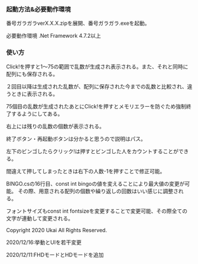 ### 起動方法&必要動作環境
番号ガラガラverX.X.X.zipを展開、番号ガラガラ.exeを起動。


必要動作環境
.Net Framework 4.7.2以上
### 使い方
Click!を押すと1～75の範囲で乱数が生成され表示される。また、それと同時に配列にも保存される。

２回目以降は生成された乱数が、配列に保存された今までの乱数と比較され、違うときに表示される。

75個目の乱数が生成されたあとにClick!を押すとメモリエラーを防ぐため強制終了するようにしてある。

右上には残りの乱数の個数が表示される。


終了ボタン・再起動ボタンは分かると思うので説明はパス。


左下のビンゴしたらクリック!は押すとビンゴした人をカウントすることができる。

間違えて押してしまったときは右下の人数-1を押すことで修正可能。


BINGO.csの16行目、const int bingoの値を変えることにより最大値の変更が可能。
その際、用意される配列の個数や繰り返しの回数はいい感じに調整される。

フォントサイズもconst int fontsizeを変更することで変更可能、その際全ての文字が連動して変更される。


Copyright 2020 Ukai All Rights Reserved.





2020/12/16:挙動とUIを若干変更

2020/12/11:FHDモードとHDモードを追加